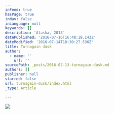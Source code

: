 ```yaml
---
inFeed: true
hasPage: true
inNav: false
inLanguage: null
keywords: []
description: 'Alaska, 2013'
datePublished: '2016-07-16T16:48:18.143Z'
dateModified: '2016-07-14T18:30:27.586Z'
title: Turnagain dusk
author:
  - name: ''
    url: ''
sourcePath: _posts/2016-07-13-turnagain-dusk.md
authors: []
publisher: null
starred: false
url: turnagain-dusk/index.html
_type: Article

---
```

![](https://imgflo.herokuapp.com/graph/vahj1ThiexotieMo/fc0ee2a61163d773039970e2b7dbbad0/croprotate.jpg?cropheight=2596&cropwidth=3095&degrees=0&input=https%3A%2F%2Fthe-grid-user-content.s3-us-west-2.amazonaws.com%2Fee0757b3-1374-4835-892b-bcdf7d32fcc6.jpg&x=0&y=0)